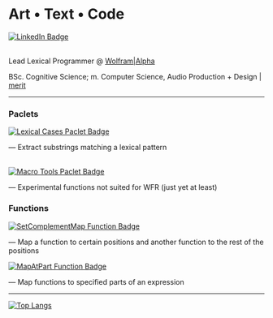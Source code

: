 # Art • Text • Code
<div id="badges">
  <a href="https://www.linkedin.com/in/faizonzaman">
    <img src="https://img.shields.io/badge/LinkedIn-blue?style=for-the-badge&logo=linkedin&logoColor=white" alt="LinkedIn Badge"/>
  </a>
<!--   <a href="https://www.buymeacoffee.com/fznzmn">
    <img src="https://img.shields.io/badge/buy_me_a_coffee-628F73?style=for-the-badge&logo=buymeacoffee&logoColor=white" alt="Buy me a coffee Badge"/>
  </a> -->
<!--   <a href="https://twitter.com/sensuscuro">
    <img src="https://img.shields.io/badge/Twitter-blue?style=for-the-badge&logo=twitter&logoColor=white" alt="Twitter Badge"/>
  </a> -->
<!--   <a href="https://www.researchgate.net/profile/Faizon-Zaman">
    <img src="https://img.shields.io/badge/Twitter-blue?style=for-the-badge&logo=twitter&logoColor=white" alt="Twitter Badge"/>
  </a> -->
</div>
<br>

Lead Lexical Programmer @ [Wolfram|Alpha](https://www.wolframalpha.com)

BSc. Cognitive Science; m. Computer Science, Audio Production + Design | [merit](https://meritpages.com/faizon_zaman)

---

### Paclets
<div id="badges">
    <a href="https://resources.wolframcloud.com/PacletRepository/resources/FaizonZaman/LexicalCases/"><img src="https://img.shields.io/badge/LexicalCases-628F73?style=for-the-badge&logo=wolframlanguage&logoColor=white" alt="Lexical Cases Paclet Badge"/>
  </a>
   <p>
      — Extract substrings matching a lexical pattern
   </p>
  <br>
  <a href="https://resources.wolframcloud.com/PacletRepository/resources/FaizonZaman/MacroTools/">
    <img src="https://img.shields.io/badge/MacroTools-628F73?style=for-the-badge&logo=wolframlanguage&logoColor=white" alt="Macro Tools Paclet Badge"/>
  </a>
  <p>
    — Experimental functions not suited for WFR (just yet at least)
  </p>
</div>

### Functions
<div id="badges">
  <a href="https://resources.wolframcloud.com/FunctionRepository/resources/SetComplementMap/">
    <img src="https://img.shields.io/badge/SetComplementMap-628F73?style=for-the-badge&logo=wolframlanguage&logoColor=white" alt="SetComplementMap Function Badge"/>
  </a>
  <p>
    — Map a function to certain positions and another function to the rest of the positions
  </p>
    <a href="https://resources.wolframcloud.com/FunctionRepository/resources/MapAtPart/">
    <img src="https://img.shields.io/badge/MapAtPart-628F73?style=for-the-badge&logo=wolframlanguage&logoColor=white" alt="MapAtPart Function Badge"/>
  </a>
  <p>
    — Map functions to specified parts of an expression
  </p>
</div>

---

[![Top Langs](https://github-readme-stats.vercel.app/api/top-langs/?username=dishmint)](https://github.com/anuraghazra/github-readme-stats)

